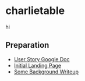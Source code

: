 # charlietable

hi

## Preparation

* [User Story Google Doc](https://goo.gl/iJyRy2)
* [Initial Landing Page](https://charlietable.bitballoon.com)
* [Some Background Writeup](https://jihjihk.herokuapp.com/projects/week7)

